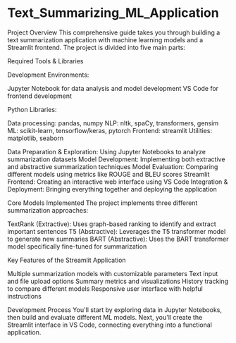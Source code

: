 # Text_Summarizing_ML_Application

Project Overview
This comprehensive guide takes you through building a text summarization application with machine learning models and a Streamlit frontend. The project is divided into five main parts:


Required Tools & Libraries

Development Environments:

Jupyter Notebook for data analysis and model development
VS Code for frontend development


Python Libraries:

Data processing: pandas, numpy
NLP: nltk, spaCy, transformers, gensim
ML: scikit-learn, tensorflow/keras, pytorch
Frontend: streamlit
Utilities: matplotlib, seaborn


Data Preparation & Exploration: Using Jupyter Notebooks to analyze summarization datasets
Model Development: Implementing both extractive and abstractive summarization techniques
Model Evaluation: Comparing different models using metrics like ROUGE and BLEU scores
Streamlit Frontend: Creating an interactive web interface using VS Code
Integration & Deployment: Bringing everything together and deploying the application

Core Models Implemented
The project implements three different summarization approaches:

TextRank (Extractive): Uses graph-based ranking to identify and extract important sentences
T5 (Abstractive): Leverages the T5 transformer model to generate new summaries
BART (Abstractive): Uses the BART transformer model specifically fine-tuned for summarization

Key Features of the Streamlit Application

Multiple summarization models with customizable parameters
Text input and file upload options
Summary metrics and visualizations
History tracking to compare different models
Responsive user interface with helpful instructions

Development Process
You'll start by exploring data in Jupyter Notebooks, then build and evaluate different ML models. Next, you'll create the Streamlit interface in VS Code, connecting everything into a functional application.
